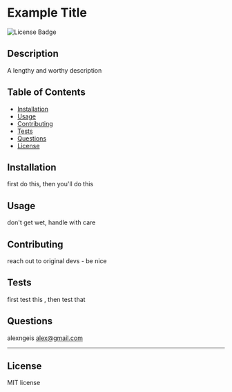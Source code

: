 # Example Title

![License Badge](https://img.shields.io/badge/license-MIT-blue)

## Description

A lengthy and worthy description

## Table of Contents

- [Installation](#installation)
- [Usage](#usage)
- [Contributing](#contributing)
- [Tests](#tests)
- [Questions](#questions)
- [License](#license)

## Installation

first do this, then you'll do this

## Usage

don't get wet, handle with care

## Contributing

reach out to original devs - be nice

## Tests

first test this , then test that

## Questions

alexngeis
alex@gmail.com

---

## License

MIT license

